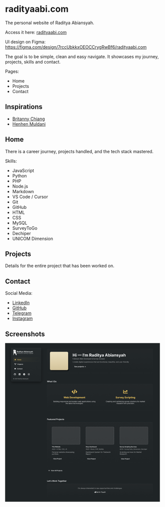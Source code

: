 # radityaabi.com

The personal website of Raditya Abiansyah.

Access it here: [radityaabi.com](https://radityaabi.com)

UI design on Figma: <https://figma.com/design/7rccUbkkxOEOCCrygRwBf6/radityaabi.com>

The goal is to be simple, clean and easy navigate. It showcases my journey, projects, skills and contact.

Pages:

- Home
- Projects
- Contact

## Inspirations

- [Britanny Chiang](https://brittanychiang.com/)
- [Henhen Muldani](https://henhenmuldani.com/)

## Home

There is a career journey, projects handled, and the tech stack mastered.

Skills:

- JavaScript
- Python
- PHP
- Node.js
- Markdown
- VS Code / Cursor
- Git
- GitHub
- HTML
- CSS
- MySQL
- SurveyToGo
- Dechiper
- UNICOM Dimension

## Projects

Details for the entire project that has been worked on.

## Contact

Social Media:

- [LinkedIn](https://linkedin.com/in/radityaabi)
- [GitHub](https://github.com/radityaabi)
- [Telegram](https://t.me/radityaabi)
- [Instagram](https://instagram.com/radityaabi08)

## Screenshots

![Home](images/web.png)
